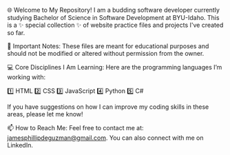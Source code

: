 🌐 Welcome to My Repository!
I am a budding software developer currently studying Bachelor of Science in Software Development at BYU-Idaho.
This is a ✨ special collection ✨ of website practice files and projects I've created so far.

📂 Important Notes:
These files are meant for educational purposes and should not be modified or altered without permission from the owner.

💻 Core Disciplines I Am Learning:
Here are the programming languages I’m working with:

1️⃣ HTML
2️⃣ CSS
3️⃣ JavaScript
4️⃣ Python
5️⃣ C#

If you have suggestions on how I can improve my coding skills in these areas, please let me know!

📫 How to Reach Me:
Feel free to contact me at: jamesphillipdeguzman@gmail.com.
You can also connect with me on LinkedIn.

